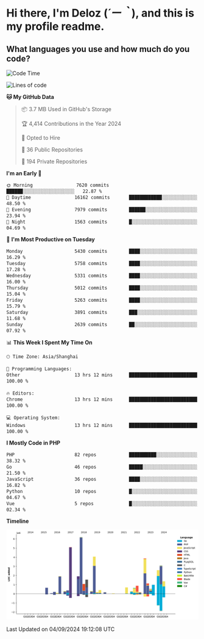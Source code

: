 # **Hi there, I'm Deloz (*´ー｀*), and this is my profile readme.**

## **What languages you use and how much do you code?**

<!--START_SECTION:waka-->
![Code Time](http://img.shields.io/badge/Code%20Time-4%2C593%20hrs%2059%20mins-blue)

![Lines of code](https://img.shields.io/badge/From%20Hello%20World%20I%27ve%20Written-40.5%20million%20lines%20of%20code-blue)

**🐱 My GitHub Data** 

> 📦 3.7 MB Used in GitHub's Storage 
 > 
> 🏆 4,414 Contributions in the Year 2024
 > 
> 💼 Opted to Hire
 > 
> 📜 36 Public Repositories 
 > 
> 🔑 194 Private Repositories 
 > 
**I'm an Early 🐤** 

```text
🌞 Morning                7620 commits        ██████░░░░░░░░░░░░░░░░░░░   22.87 % 
🌆 Daytime                16162 commits       ████████████░░░░░░░░░░░░░   48.50 % 
🌃 Evening                7979 commits        ██████░░░░░░░░░░░░░░░░░░░   23.94 % 
🌙 Night                  1563 commits        █░░░░░░░░░░░░░░░░░░░░░░░░   04.69 % 
```
📅 **I'm Most Productive on Tuesday** 

```text
Monday                   5430 commits        ████░░░░░░░░░░░░░░░░░░░░░   16.29 % 
Tuesday                  5758 commits        ████░░░░░░░░░░░░░░░░░░░░░   17.28 % 
Wednesday                5331 commits        ████░░░░░░░░░░░░░░░░░░░░░   16.00 % 
Thursday                 5012 commits        ████░░░░░░░░░░░░░░░░░░░░░   15.04 % 
Friday                   5263 commits        ████░░░░░░░░░░░░░░░░░░░░░   15.79 % 
Saturday                 3891 commits        ███░░░░░░░░░░░░░░░░░░░░░░   11.68 % 
Sunday                   2639 commits        ██░░░░░░░░░░░░░░░░░░░░░░░   07.92 % 
```


📊 **This Week I Spent My Time On** 

```text
🕑︎ Time Zone: Asia/Shanghai

💬 Programming Languages: 
Other                    13 hrs 12 mins      █████████████████████████   100.00 % 

🔥 Editors: 
Chrome                   13 hrs 12 mins      █████████████████████████   100.00 % 

💻 Operating System: 
Windows                  13 hrs 12 mins      █████████████████████████   100.00 % 
```

**I Mostly Code in PHP** 

```text
PHP                      82 repos            ██████████░░░░░░░░░░░░░░░   38.32 % 
Go                       46 repos            █████░░░░░░░░░░░░░░░░░░░░   21.50 % 
JavaScript               36 repos            ████░░░░░░░░░░░░░░░░░░░░░   16.82 % 
Python                   10 repos            █░░░░░░░░░░░░░░░░░░░░░░░░   04.67 % 
Vue                      5 repos             █░░░░░░░░░░░░░░░░░░░░░░░░   02.34 % 
```



**Timeline**

![Lines of Code chart](https://raw.githubusercontent.com/deloz/deloz/main/assets/bar_graph.png)


 Last Updated on 04/09/2024 19:12:08 UTC
<!--END_SECTION:waka-->
